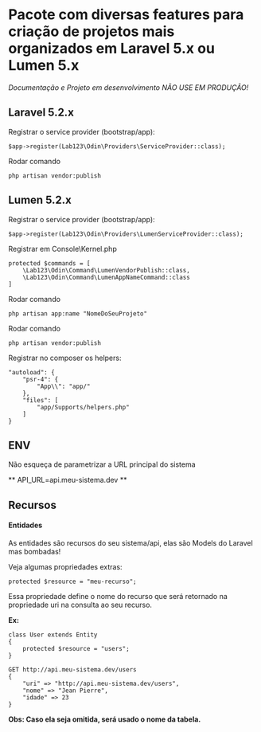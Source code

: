 # Pacote com diversas features para criação de projetos mais organizados em Laravel 5.x ou Lumen 5.x #

*Documentação e Projeto em desenvolvimento NÃO USE EM PRODUÇÃO!*
    
## Laravel 5.2.x ##

Registrar o service provider (bootstrap/app):

	$app->register(Lab123\Odin\Providers\ServiceProvider::class);
	
Rodar comando 
	
	php artisan vendor:publish


## Lumen 5.2.x ##

Registrar o service provider (bootstrap/app):

	$app->register(Lab123\Odin\Providers\LumenServiceProvider::class);


Registrar em Console\Kernel.php

	protected $commands = [
    	\Lab123\Odin\Command\LumenVendorPublish::class,
    	\Lab123\Odin\Command\LumenAppNameCommand::class
	]

Rodar comando 
	
	php artisan app:name "NomeDoSeuProjeto"
	
Rodar comando 
	
	php artisan vendor:publish

Registrar no composer os helpers:

    "autoload": {
	    "psr-4": {
	        "App\\": "app/"
	    },
	    "files": [
	        "app/Supports/helpers.php"
	    ]
	}
	
## ENV ##

Não esqueça de parametrizar a URL principal do sistema

** API_URL=api.meu-sistema.dev **
	
	
## Recursos ##


#### Entidades ####

As entidades são recursos do seu sistema/api, elas são Models do Laravel mas bombadas!

Veja algumas propriedades extras:

	protected $resource = "meu-recurso";
	
Essa propriedade define o nome do recurso que será retornado na propriedade uri na consulta ao seu recurso.

**Ex:**

	class User extends Entity
	{
	    protected $resource = "users";
	}
 
	GET http://api.meu-sistema.dev/users
	{
		"uri" => "http://api.meu-sistema.dev/users",
		"nome" => "Jean Pierre",
		"idade" => 23
	}

**Obs: Caso ela seja omitida, será usado o nome da tabela.**